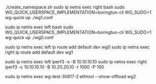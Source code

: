
./create_namespace.sh
sudo ip netns exec right bash
sudo WG_QUICK_USERSPACE_IMPLEMENTATION=boringtun-cli WG_SUDO=1 wg-quick up  ./wg1.conf

sudo ip netns exec left bash
sudo WG_QUICK_USERSPACE_IMPLEMENTATION=boringtun-cli WG_SUDO=1 wg-quick up  ./wg0.conf



sudo ip netns exec left ip route add default dev wg0
sudo ip netns exec right ip route add default dev wg1




sudo ip netns exec left iperf3 -s -B 10.10.10.10
sudo ip netns exec right iperf3 -c 10.10.10.10 -B 10.20.20.10 -t 1000 -P 100


sudo ip netns exec wg-test-30817-2 ethtool --show-offload wg2

